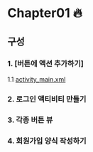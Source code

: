 # Chapter01 :fire:
## 구성 ##
### 1. [버튼에 액션 추가하기]
1.1 [activity_main.xml](https://github.com/laigasus/ITBANK-Android/blob/master/20200718/1Button/app/src/main/res/layout/activity_main.xml)
### 2. 로그인 액티비티 만들기
### 3. 각종 버튼 뷰
### 4. 회원가입 양식 작성하기
